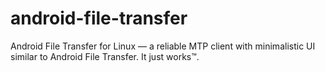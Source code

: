 # android-file-transfer
Android File Transfer for Linux — a reliable MTP client with minimalistic UI similar to Android File Transfer.  It just works™.
